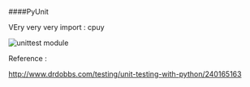 
####PyUnit

VEry very very import : cpuy



![unittest module](http://twimgs.com/ddj/images/article/2014/0114/PythonUnitTest1.gif)



 
Reference :

http://www.drdobbs.com/testing/unit-testing-with-python/240165163
